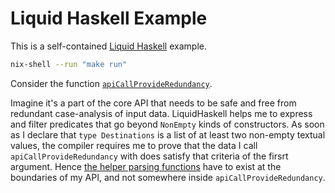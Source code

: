 Liquid Haskell Example
======================

This is a self-contained [Liquid Haskell](https://ucsd-progsys.github.io/liquidhaskell-blog/) example.

```bash
nix-shell --run "make run"
```


Consider the function [`apiCallProvideRedundancy`](https://github.com/avanov/liquid-haskell-parsing-demo/blob/fd4fca50079ac9ecd0b55fa34156428c6d3d4259/app/Main.hs#L37-L43).

Imagine it's a part of the core API that needs to be safe and free from redundant case-analysis of input data.
LiquidHaskell helps me to express and filter predicates that go beyond `NonEmpty` kinds of constructors.
As soon as I declare that `type Destinations` is a list of at least two non-empty textual values,
the compiler requires me to prove that the data I call `apiCallProvideRedundancy` with does satisfy
that criteria of the firsrt argument.
Hence [the helper parsing functions](https://github.com/avanov/liquid-haskell-parsing-demo/blob/fd4fca50079ac9ecd0b55fa34156428c6d3d4259/app/Main.hs#L50-L77)
have to exist at the boundaries of my API, and not somewhere inside `apiCallProvideRedundancy`.
